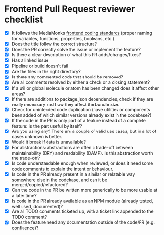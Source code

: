 # Frontend Pull Request reviewer checklist

- [x] It follows the MediaMonks
      [frontend coding standards](https://github.com/mediamonks/frontend-coding-standards) (proper
      naming for variables, functions, properties, booleans, etc.)
- [x] Does the title follow the correct structure?
- [x] Does the PR correctly solve the issue or implement the feature?
- [x] Is there a clear description of what this PR adds/changes/fixes?
- [x] Has a linked issue
- [x] Pipeline or build doesn't fail
- [x] Are the files in the right directory?
- [x] Is there any commented code that should be removed?
- [x] Are all comments resolved by either a check or a closing statement?
- [x] If a util or global molecule or atom has been changed does it affect other areas?
- [x] If there are additions to package.json dependencies, check if they are really necessary and
      how they affect the bundle size.
- [x] Check for unintended code duplication (have utilities or components been added of which
      similar versions already exist in the codebase?)
- [x] If the code in the PR is only part of a feature instead of a complete feature: is the part
      useful by itself?
- [x] Are you using any? There are a couple of valid use cases, but in a lot of cases unknown is
      better.
- [x] Would it break if data is unavailable?
- [x] For abstractions: abstractions are often a trade-off between maintainability (DRY) and
      readability (DAMP). Is this abstraction worth the trade-off?
- [x] Is code understandable enough when reviewed, or does it need some code comments to explain the
      intent or behaviour.
- [x] Is code in the PR already present in a similar or relatable way somewhere else in the
      codebase, and can it be merged/copied/refactored?
- [x] Can the code in the PR be written more generically to be more usable at a later time?
- [x] Is code in the PR already available as an NPM module (already tested, well used, documented)?
- [x] Are all TODO comments ticketed up, with a ticket link appended to the TODO comment?
- [x] Does the feature need any documentation outside of the code/PR (e.g. confluence)?
